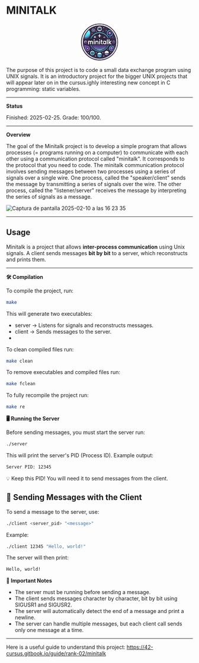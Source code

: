 # MINITALK

<p align="center">
  <a href="https://github.com/Albertoocbs/minitalk">
    <img src="https://github.com/Albertoocbs/minitalk/blob/main/minitalk.png" width="100"/>
  </a>
</p>

The purpose of this project is to code a small data exchange program using UNIX signals. It is an introductory project for the bigger UNIX projects that will appear later on in the cursus.ighly interesting new concept in C programming: static variables.</small>

---
**Status**

Finished: 2025-02-25. Grade: 100/100.

-------
**Overview**

The goal of the Minitalk project is to develop a simple program that allows processes (= programs running on a computer) to communicate with each other using a communication protocol called "minitalk". It corresponds to the protocol that you need to code.
The minitalk communication protocol involves sending messages between two processes using a series of signals over a single wire. 
One process, called the "speaker/client" sends the message by transmitting a series of signals over the wire. 
The other process, called the "listener/server" receives the message by interpreting the series of signals as a message.

![Captura de pantalla 2025-02-10 a las 16 23 35](https://github.com/user-attachments/assets/64fdfc54-16f5-4ff8-8f60-29cf01ad1e78)

-------

 ## **Usage**

Minitalk is a project that allows **inter-process communication** using Unix signals.  A client sends messages **bit by bit** to a server, which reconstructs and prints them.

---

**🛠️ Compilation**

To compile the project, run:
```sh
make
```

This will generate two executables:

 - server → Listens for signals and reconstructs messages.
 - client → Sends messages to the server.
 - 
To clean compiled files run:
```sh
make clean
```

To remove executables and compiled files run:
```sh
make fclean
```

To fully recompile the project run:
```sh
make re
```

**🖥️ Running the Server**

Before sending messages, you must start the server run:
```sh
./server
```

This will print the server's PID (Process ID).
Example output:
```sh
Server PID: 12345
```

💡 Keep this PID! You will need it to send messages from the client.

## 📡 Sending Messages with the Client
To send a message to the server, use:
```sh
./client <server_pid> "<message>"
```

Example:
```sh
./client 12345 "Hello, world!"
```

The server will then print:
```sh
Hello, world!
```

**📌 Important Notes**
 - The server must be running before sending a message.
 - The client sends messages character by character, bit by bit using SIGUSR1 and SIGUSR2.
 - The server will automatically detect the end of a message and print a newline.
 - The server can handle multiple messages, but each client call sends only one message at a time.

------

Here is a useful guide to understand this project: https://42-cursus.gitbook.io/guide/rank-02/minitalk
